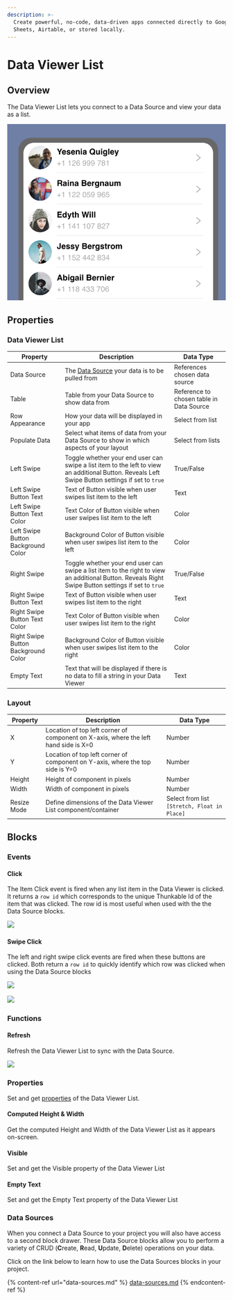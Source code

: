 ```yaml
---
description: >-
  Create powerful, no-code, data-driven apps connected directly to Google
  Sheets, Airtable, or stored locally.
---
```


# Data Viewer List

## Overview

The Data Viewer List lets you connect to a Data Source and view your data as a list.

![Example of a Data viewer List. Data is dummy data from Webflow.](<.gitbook/assets/Screen Shot 2022-02-04 at 12.47.54 PM.png>)

## Properties

### Data Viewer List

| Property                            | Description                                                                                                                                        | Data Type                                |
| ----------------------------------- | -------------------------------------------------------------------------------------------------------------------------------------------------- | ---------------------------------------- |
| Data Source                         | The [Data Source](data-sources.md#add-a-data-source-to-your-app) your data is to be pulled from                                                    | References chosen data source            |
| Table                               | Table from your Data Source to show data from                                                                                                      | Reference to chosen table in Data Source |
| Row Appearance                      | How your data will be displayed in your app                                                                                                        | Select from list                         |
| Populate Data                       | Select what items of data from your Data Source to show in which aspects of your layout                                                            | Select from lists                        |
| Left Swipe                          | Toggle whether your end user can swipe a list item to the left to view an additional Button. Reveals Left Swipe Button settings if set to `true`   | True/False                               |
| Left Swipe Button Text              | Text of Button visible when user swipes list item to the left                                                                                      | Text                                     |
| Left Swipe Button Text Color        | Text Color of Button visible when user swipes list item to the left                                                                                | Color                                    |
| Left Swipe Button Background Color  | Background Color of Button visible when user swipes list item to the left                                                                          | Color                                    |
| Right Swipe                         | Toggle whether your end user can swipe a list item to the right to view an additional Button. Reveals Right Swipe Button settings if set to `true` | True/False                               |
| Right Swipe Button Text             | Text of Button visible when user swipes list item to the right                                                                                     | Text                                     |
| Right Swipe Button Text Color       | Text Color of Button visible when user swipes list item to the right                                                                               | Color                                    |
| Right Swipe Button Background Color | Background Color of Button visible when user swipes list item to the right                                                                         | Color                                    |
| Empty Text                          | Text that will be displayed if there is no data to fill a string in your Data Viewer                                                               | Text                                     |

### Layout

| Property    | Description                                                                         | Data Type                                    |
| ----------- | ----------------------------------------------------------------------------------- | -------------------------------------------- |
| X           | Location of top left corner of component on X-axis, where the left hand side is X=0 | Number                                       |
| Y           | Location of top left corner of component on Y-axis, where the top side is Y=0       | Number                                       |
| Height      | Height of component in pixels                                                       | Number                                       |
| Width       | Width of component in pixels                                                        | Number                                       |
| Resize Mode | Define dimensions of the Data Viewer List component/container                       | Select from list `[Stretch, Float in Place]` |

## Blocks

### Events

#### Click&#x20;

The Item Click event is fired when any list item in the Data Viewer is clicked. It returns a `row id` which corresponds to the unique Thunkable Id of the item that was clicked. The row id is most useful when used with the the Data Source blocks.

![](.gitbook/assets/item\_click.png)

#### Swipe Click

The left and right swipe click events are fired when these buttons are clicked. Both return a `row id` to quickly identify which row was clicked when using the Data Source blocks

![](.gitbook/assets/left\_swipe.png)

![](.gitbook/assets/right\_swipe.png)

### Functions

#### Refresh

Refresh the Data Viewer List to sync with the Data Source.

![](.gitbook/assets/dvl\_refresh.png)



### Properties

Set and get [properties](data-viewer-list.md#properties) of the Data Viewer List.

#### Computed Height & Width

Get the computed Height and Width of the Data Viewer List as it appears on-screen.

#### Visible

Set and get the Visible property of the Data Viewer List

#### Empty Text

Set and get the Empty Text property of the Data Viewer List

### Data Sources

When you connect a Data Source to your project you will also have access to a second block drawer. These Data Source blocks allow you to perform a variety of CRUD (**C**reate, **R**ead, **U**pdate, **D**elete) operations on your data.&#x20;

Click on the link below to learn how to use the Data Sources blocks in your project.&#x20;

{% content-ref url="data-sources.md" %}
[data-sources.md](data-sources.md)
{% endcontent-ref %}
